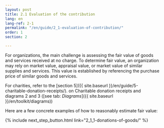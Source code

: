 ```yaml
---
layout: post
title: 2.1 Evaluation of the contribution
lang: en
lang-ref: 2-1
permalink: "/en/guide/2_1-evaluation-of-contribution/"
order: 1
section: 2

---
```

For organizations, the main challenge is assessing the fair value of goods and services received at no charge. To determine fair value, an organization may rely on market value, appraisal value, or market value of similar supplies and services. This value is established by referencing the purchase price of similar goods and services.

For charities, refer to the [section 5]({{ site.baseurl }}/en/guide/5-charitable-donation-receipts/). on Charitable donation receipts and diagrams 2 and 3 ([see tab: _Diagrams_]({{ site.baseurl }}/en/toolkit/diagrams))

Here are a few concrete examples of how to reasonably estimate fair value:

{% include next_step_button.html link="2_1_1-donations-of-goods/" %}